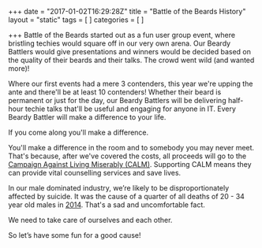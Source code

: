 +++
date = "2017-01-02T16:29:28Z"
title = "Battle of the Beards History"
layout = "static"
tags = [
]
categories = [
]

+++
Battle of the Beards started out as a fun user group event, where bristling techies would square off in our very own arena. Our Beardy Battlers would give presentations and winners would be decided based on the quality of their beards and their talks. 
The crowd went wild (and wanted more)!

Where our first events had a mere 3 contenders, this year we're upping the ante and there'll be at least 10 contenders! Whether their beard is permanent or just for the day, our Beardy Battlers will be delivering half-hour techie talks that'll be useful and engaging for anyone in IT. Every Beardy Battler will make a difference to your life.

If you come along you'll make a difference.

You'll make a difference in the room and to somebody you may never meet. That's because, after we've covered the costs, all proceeds will go to the [Campaign Against Living Miserably (CALM)](https://www.thecalmzone.net/). 
Supporting CALM means they can provide vital counselling services and save lives.

In our male dominated industry, we’re likely to be disproportionately affected by suicide. It was the cause of a quarter of all deaths of 20 - 34 year old males in [2014](http://webarchive.nationalarchives.gov.uk/20160105160709/http://www.ons.gov.uk/ons/rel/vsob1/mortality-statistics--deaths-registered-in-england-and-wales--series-dr-/2014/sty-what-do-we-die-from.html). 
That's a sad and uncomfortable fact. 

We need to take care of ourselves and each other. 

So let’s have some fun for a good cause!